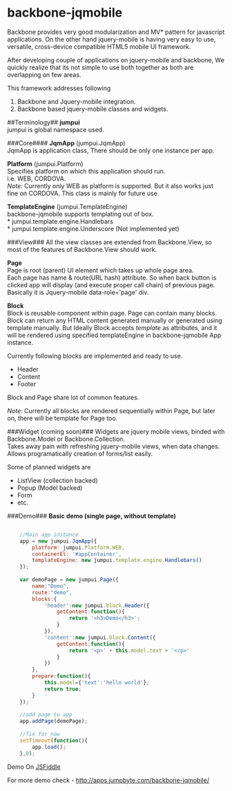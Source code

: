# backbone-jqmobile

Backbone provides very good modularization and MV* pattern for javascript applications. On the other hand jquery-mobile is having very easy to use, versatile, cross-device compatible HTML5 mobile UI framework.

After developing couple of applications on jquery-mobile and backbone, We quickly realize that its not simple to use both together as both are overlapping on few areas. 

This framework addresses following  
1. Backbone and Jquery-mobile integration.  
2. Backbone based jquery-mobile classes and widgets.

##Terminology##
**jumpui**  
jumpui is global namespace used. 

###Core####
**JqmApp** (jumpui.JqmApp)  
JqmApp is application class, There should be only one instance per app.

**Platform** (jumpui.Platform)  
Specifies platform on which this application should run.  
i.e. WEB, CORDOVA.  
*Note:* Currently only WEB as platform is supported. But it also works just fine on CORDOVA. This class is mainly for future use.

**TemplateEngine** (jumpui.TemplateEngine)  
backbone-jqmobile supports templating out of box.  
	* jumpui.template.engine.Handlebars   
	* jumpui.template.engine.Underscore (Not implemented yet)

###View###
All the view classes are extended from Backbone.View, so most of the features of Backbone.View should work.

**Page**  
Page is root (parent) UI element which takes up whole page area.  
Each page has name & route(URL hash) attribute. So when back button is clicked app will display (and execute proper call chain) of previous page.  
Basically it is Jquery-mobile data-role='page' div. 

 
**Block**  
Block is reusable component within page. Page can contain many blocks. Block can return any HTML content generated manually or generated using template manually. But Ideally Block accepts *template* as attributes, and it will be rendered using specified templateEngine in backbone-jqmobile App instance.

Currently following blocks are implemented and ready to use.  
  * Header  
  * Content    
  * Footer  

Block and Page share lot of common features.

*Note:* Currently all blocks are rendered sequentially within Page, but later on, there will be template for Page too.

###Widget (coming soon)###
Widgets are jquery mobile views, binded with Backbone.Model or Backbone.Collection.  
Takes away pain with refreshing jquery-mobile views, when data changes. Allows programatically creation of forms/list easily.

Some of planned widgets are  
  * ListView (collection backed)  
  * Popup (Model backed)  
  * Form  
  * etc.  
  

###Demo###
**Basic demo (single page, without template)**   
```javascript  

	//Main app instance
	app = new jumpui.JqmApp({
	    platform: jumpui.Platform.WEB,
	    containerEl: '#appContainer',
	    templateEngine: new jumpui.template.engine.Handlebars()
	});
	
	var demoPage = new jumpui.Page({
	    name:"Demo",
	    route:"demo",
	    blocks:{
	        'header':new jumpui.block.Header({
	            getContent:function(){
	                return '<h3>Demo</h3>';
	            }
	        }),
	        'content':new jumpui.block.Content({
	            getContent:function(){
	                return '<p>' + this.model.text + '</p>'
	            }
	        })
	    },
	    prepare:function(){
	        this.model={'text':'hello world'};
	        return true;
	    }
	});
	
	//add page to app                
	app.addPage(demoPage);
	
	//fix for now
	setTimeout(function(){
		app.load();
	},0);
```  
Demo On [JSFiddle](http://jsfiddle.net/nachiket/mtLkk/)

For more demo check - http://apps.jumpbyte.com/backbone-jqmobile/